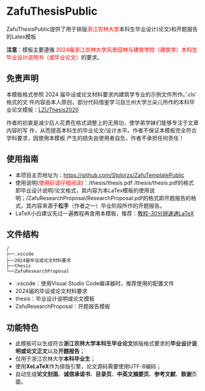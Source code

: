 
# ZafuThesisPublic


ZafuThesisPublic提供了用于排版<font color = "red">浙江农林大学</font>本科生毕业设计(论文)和开题报告的Latex模板

**注意**：模板主要遵循<font color = red> 2024届浙江农林大学风景园林与建筑学院（建筑学）本科生毕业设计说明书（或毕业论文）</font>的要求。
## 免责声明
本模板格式参照 2024 届毕设或论文材料要求内建筑学专业的示例文件所作。’.cls’ 格式的文
件内容由本人原创，部分代码借鉴学习自兰州大学兰朵儿所作的本科毕业论文模板：[LZUThesis2020](https://github.com/yuhldr/LZUThesis2020)

作者的初衷是减少后人花费在格式调整上的无用功，使学弟学妹们能够专注于文章内容的写
作，从而提高本科生的毕业论文/设计水平。作者不保证本模板完全符合学科要求，因使用本模板
产生的损失由使用者自负，作者不承担任何责任！

## 使用指南
- 本项目主页地址为：https://github.com/Stolorzs/ZafuTemplatePublic
- 使用说明(<font color ="red">使用前请仔细阅读</font>)：/thesis/thesis.pdf
  /thesis/thesis.pdf的格式即毕业设计说明/论文格式，其内容为本LaTex模板的使用说明；/ZafuResearchProposal/ResearchProposal.pdf的格式即开题报告的格式，其内容来源于**松手**（作者之一）毕业阶段所作的开题报告。
- LaTeX小白建议先过一遍教程再食用本模板，推荐：[教程-30分钟速通LaTeX](https://www.bilibili.com/video/BV1Mc411S75c?p=6&vd_source=0332e23098482db275098751af53ce78)

## 文件结构 
```
/
├──.vscode
├──2024届毕设或论文材料要求
├──thesis
└──ZafuResearchProposal
```
- .vscode：使用Visual Studio Code编译器时，推荐使用的配置文件
- 2024届的毕设或论文材料要求
- thesis：毕业设计说明或论文模板
- ZafuResearchProposal：开题报告模板

## 功能特色
- 此模板可以生成符合**浙江农林大学本科生毕业论文**排版格式要求的**毕业设计说明或论文正文**以及**开题报告**；
- 仅用于浙江农林大学**本科毕业生**；
- 使用**XeLaTeX**作为排版引擎，论文源码需要使用UTF-8编码；
- 自动生成**论文封面**、**诚信承诺书**、**目录页**、**中英文摘要页**、**参考文献**、**致谢**页面。


